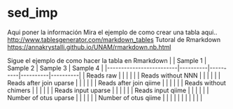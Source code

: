 # sed_imp

Aqui poner la información 
Mira el ejemplo de como crear una tabla aqui.. http://www.tablesgenerator.com/markdown_tables
Tutoral de Rmarkdown https://annakrystalli.github.io/UNAM/rmarkdown.nb.html


Sigue el ejemplo de como hacer la tabla en Rmarkdown 
|                         | Sample 1 | Sample 2 | Sample 3 | Sample 4 |
|-------------------------|----------|----------|----------|----------|
| Reads raw               |          |          |          |          |
| Reads without NNN       |          |          |          |          |
| Reads after join uparse |          |          |          |          |
| Reads after join qiime  |          |          |          |          |
| Reads without chimers   |          |          |          |          |
| Reads input uparse      |          |          |          |          |
| Reads input qiime       |          |          |          |          |
| Number of otus uparse   |          |          |          |          |
| Number of otus qiime    |          |          |          |          |
|                         |          |          |          |          |
